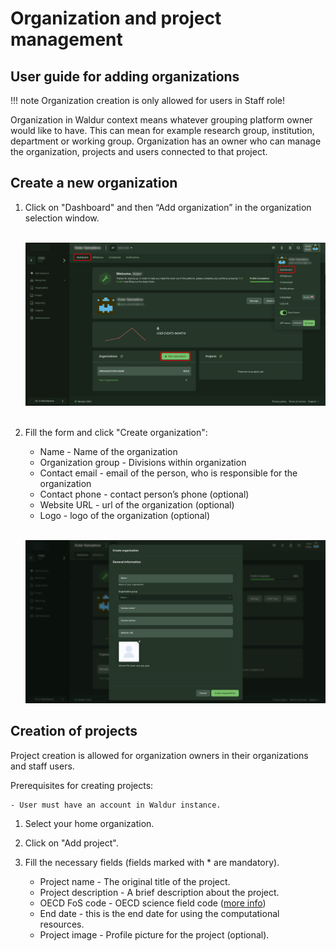 # Organization and project management

## User guide for adding organizations

!!! note
    Organization creation is only allowed for users in Staff role!

Organization in Waldur context means whatever grouping platform owner would like to have.
This can mean for example research group, institution, department or working group. Organization has an owner who can manage the organization, projects and users connected to that project.

## Create a new organization

1. Click on "Dashboard" and then “Add organization” in the organization selection window.<br><br>

   ![Select organization](img/add-org.jpg)<br><br>

2. Fill the form and click "Create organization":

    - Name - Name of the organization
    - Organization group - Divisions within organization
    - Contact email - email of the person, who is responsible for the organization
    - Contact phone - contact person’s phone (optional)
    - Website URL - url of the organization (optional)
    - Logo - logo of the organization (optional)<br><br>

   ![Select organization](img/add-org-2.jpg)

## Creation of projects

Project creation is allowed for organization owners in their organizations and staff users.

Prerequisites for creating projects:

    - User must have an account in Waldur instance.

1. Select your home organization.
2. Click on "Add project".
3. Fill the necessary fields (fields marked with * are mandatory).

    - Project name - The original title of the project.
    - Project description - A brief description about the project.
    - OECD FoS code - OECD science field code ([more info](https://joinup.ec.europa.eu/collection/eu-semantic-interoperability-catalogue/solution/field-science-and-technology-classification/about))
    - End date - this is the end date for using the computational resources.
    - Project image - Profile picture for the project (optional).